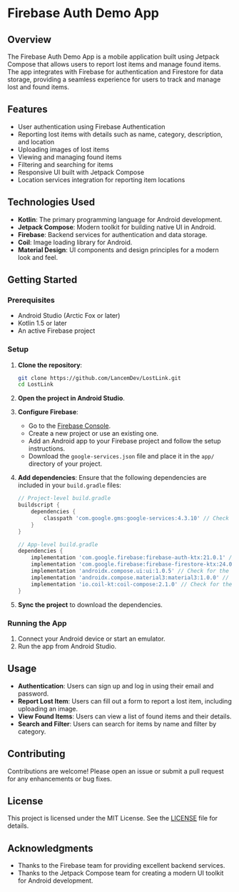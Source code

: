 # Firebase Auth Demo App

## Overview

The Firebase Auth Demo App is a mobile application built using Jetpack Compose that allows users to report lost items and manage found items. The app integrates with Firebase for authentication and Firestore for data storage, providing a seamless experience for users to track and manage lost and found items.

## Features

- User authentication using Firebase Authentication
- Reporting lost items with details such as name, category, description, and location
- Uploading images of lost items
- Viewing and managing found items
- Filtering and searching for items
- Responsive UI built with Jetpack Compose
- Location services integration for reporting item locations

## Technologies Used

- **Kotlin**: The primary programming language for Android development.
- **Jetpack Compose**: Modern toolkit for building native UI in Android.
- **Firebase**: Backend services for authentication and data storage.
- **Coil**: Image loading library for Android.
- **Material Design**: UI components and design principles for a modern look and feel.

## Getting Started

### Prerequisites

- Android Studio (Arctic Fox or later)
- Kotlin 1.5 or later
- An active Firebase project

### Setup

1. **Clone the repository**:
   ```bash
   git clone https://github.com/LancemDev/LostLink.git
   cd LostLink
   ```

2. **Open the project in Android Studio**.

3. **Configure Firebase**:
    - Go to the [Firebase Console](https://console.firebase.google.com/).
    - Create a new project or use an existing one.
    - Add an Android app to your Firebase project and follow the setup instructions.
    - Download the `google-services.json` file and place it in the `app/` directory of your project.

4. **Add dependencies**:
   Ensure that the following dependencies are included in your `build.gradle` files:

   ```groovy
   // Project-level build.gradle
   buildscript {
       dependencies {
           classpath 'com.google.gms:google-services:4.3.10' // Check for the latest version
       }
   }

   // App-level build.gradle
   dependencies {
       implementation 'com.google.firebase:firebase-auth-ktx:21.0.1' // Check for the latest version
       implementation 'com.google.firebase:firebase-firestore-ktx:24.0.1' // Check for the latest version
       implementation 'androidx.compose.ui:ui:1.0.5' // Check for the latest version
       implementation 'androidx.compose.material3:material3:1.0.0' // Check for the latest version
       implementation 'io.coil-kt:coil-compose:2.1.0' // Check for the latest version
   }
   ```

5. **Sync the project** to download the dependencies.

### Running the App

1. Connect your Android device or start an emulator.
2. Run the app from Android Studio.

## Usage

- **Authentication**: Users can sign up and log in using their email and password.
- **Report Lost Item**: Users can fill out a form to report a lost item, including uploading an image.
- **View Found Items**: Users can view a list of found items and their details.
- **Search and Filter**: Users can search for items by name and filter by category.

## Contributing

Contributions are welcome! Please open an issue or submit a pull request for any enhancements or bug fixes.

## License

This project is licensed under the MIT License. See the [LICENSE](LICENSE) file for details.

## Acknowledgments

- Thanks to the Firebase team for providing excellent backend services.
- Thanks to the Jetpack Compose team for creating a modern UI toolkit for Android development.